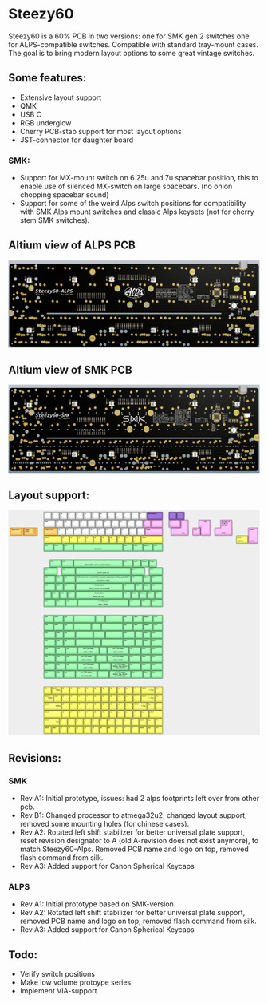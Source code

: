# Steezy60

Steezy60 is a 60% PCB in two versions: one for SMK gen 2 switches one for ALPS-compatible switches. Compatible with standard tray-mount cases. The goal is to bring modern layout options to some great vintage switches.

## Some features:
- Extensive layout support
- QMK
- USB C
- RGB underglow
- Cherry PCB-stab support for most layout options
- JST-connector for daughter board

### SMK:
- Support for MX-mount switch on 6.25u and 7u spacebar position, this to enable use of silenced MX-switch on large spacebars. (no onion chopping spacebar sound)
- Support for some of the weird Alps switch positions for compatibility with SMK Alps mount switches and classic Alps keysets (not for cherry stem SMK switches).

## Altium view of ALPS PCB
![alt text](./readme-images/Steezy60-Alps_Rev_A3.jpg "PCB View - Rev A")

## Altium view of SMK PCB
![alt text](./readme-images/Steezy60-SMK_Rev_A3.jpg "PCB View - Rev A")

## Layout support: 
![alt text](./readme-images/layout_support_A3.jpg "Layout support")

## Revisions:

### SMK 
- Rev A1: Initial prototype, issues: had 2 alps footprints left over from other pcb.
- Rev B1: Changed processor to atmega32u2, changed layout support, removed some mounting holes (for chinese cases).
- Rev A2: Rotated left shift stabilizer for better universal plate support, reset revision designator to A (old A-revision does not exist anymore), to match Steezy60-Alps. Removed PCB name and logo on top, removed flash command from silk.
- Rev A3: Added support for Canon Spherical Keycaps

### ALPS
- Rev A1: Initial prototype based on SMK-version.
- Rev A2: Rotated left shift stabilizer for better universal plate support, removed PCB name and logo on top, removed flash command from silk.
- Rev A3: Added support for Canon Spherical Keycaps

## Todo:
- Verify switch positions
- Make low volume protoype series
- Implement VIA-support.
